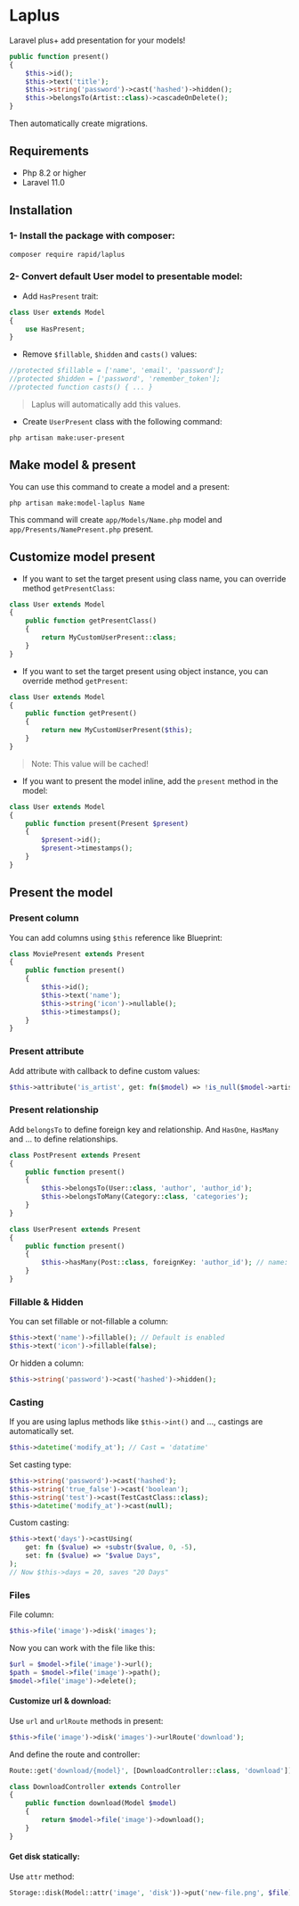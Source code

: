 # Laplus
Laravel plus+ add presentation for your models!

```php
public function present()
{
    $this->id();
    $this->text('title');
    $this->string('password')->cast('hashed')->hidden();
    $this->belongsTo(Artist::class)->cascadeOnDelete();
}
```

Then automatically create migrations.


## Requirements
* Php 8.2 or higher
* Laravel 11.0


## Installation
### 1- Install the package with composer:
```shell
composer require rapid/laplus
```

### 2- Convert default User model to presentable model:
+ Add `HasPresent` trait:
```php
class User extends Model
{
    use HasPresent;
}
```

+ Remove `$fillable`, `$hidden` and `casts()` values:
```php
//protected $fillable = ['name', 'email', 'password'];
//protected $hidden = ['password', 'remember_token'];
//protected function casts() { ... }
```
> Laplus will automatically add this values.

+ Create `UserPresent` class with the following command:
```shell
php artisan make:user-present
```


## Make model & present
You can use this command to create a model and a present:
```shell
php artisan make:model-laplus Name
```

This command will create `app/Models/Name.php` model and `app/Presents/NamePresent.php` present.


## Customize model present
- If you want to set the target present using class name, you can override method `getPresentClass`:
```php
class User extends Model
{
    public function getPresentClass()
    {
        return MyCustomUserPresent::class;
    }
}
```

- If you want to set the target present using object instance, you can override method `getPresent`:
```php
class User extends Model
{
    public function getPresent()
    {
        return new MyCustomUserPresent($this);
    }
}
```
> Note: This value will be cached!

- If you want to present the model inline, add the `present` method in the model:
```php
class User extends Model
{
    public function present(Present $present)
    {
        $present->id();
        $present->timestamps();
    }
}
```


## Present the model
### Present column
You can add columns using `$this` reference like Blueprint:
```php
class MoviePresent extends Present
{
    public function present()
    {
        $this->id();
        $this->text('name');
        $this->string('icon')->nullable();
        $this->timestamps();
    }
}
```

### Present attribute
Add attribute with callback to define custom values:

```php
$this->attribute('is_artist', get: fn($model) => !is_null($model->artist_id));
```

### Present relationship
Add `belongsTo` to define foreign key and relationship. And `HasOne`, `HasMany` and ... to define relationships.
```php
class PostPresent extends Present
{
    public function present()
    {
        $this->belongsTo(User::class, 'author', 'author_id');
        $this->belongsToMany(Category::class, 'categories');
    }
}

class UserPresent extends Present
{
    public function present()
    {
        $this->hasMany(Post::class, foreignKey: 'author_id'); // name: 'posts'
    }
}
```

### Fillable & Hidden
You can set fillable or not-fillable a column:
```php
$this->text('name')->fillable(); // Default is enabled
$this->text('icon')->fillable(false);
```

Or hidden a column:
```php
$this->string('password')->cast('hashed')->hidden();
```

### Casting
If you are using laplus methods like `$this->int()` and ..., castings are automatically set.
```php
$this->datetime('modify_at'); // Cast = 'datatime'
```

Set casting type:
```php
$this->string('password')->cast('hashed');
$this->string('true_false')->cast('boolean');
$this->string('test')->cast(TestCastClass::class);
$this->datetime('modify_at')->cast(null);
```

Custom casting:
```php
$this->text('days')->castUsing(
    get: fn ($value) => +substr($value, 0, -5),
    set: fn ($value) => "$value Days",
);
// Now $this->days = 20, saves "20 Days"
```

### Files
File column:
```php
$this->file('image')->disk('images');
```

Now you can work with the file like this:
```php
$url = $model->file('image')->url();
$path = $model->file('image')->path();
$model->file('image')->delete();
```

#### Customize url & download:
Use `url` and `urlRoute` methods in present:
```php
$this->file('image')->disk('images')->urlRoute('download');
```
And define the route and controller:
```php
Route::get('download/{model}', [DownloadController::class, 'download'])->name('download');
```
```php
class DownloadController extends Controller
{
    public function download(Model $model)
    {
        return $model->file('image')->download();
    }
}
```

#### Get disk statically:
Use `attr` method:
```php
Storage::disk(Model::attr('image', 'disk'))->put('new-file.png', $file);
```

